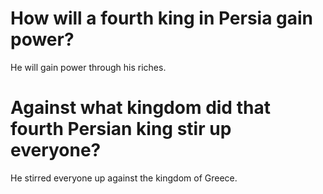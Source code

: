 # How will a fourth king in Persia gain power?

He will gain power through his riches.

# Against what kingdom did that fourth Persian king stir up everyone?

He stirred everyone up against the kingdom of Greece.
